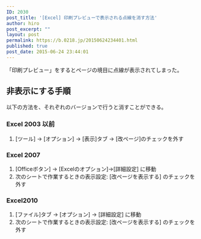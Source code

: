 ```yaml
---
ID: 2030
post_title: '[Excel] 印刷プレビューで表示される点線を消す方法'
author: hiro
post_excerpt: ""
layout: post
permalink: https://b.0218.jp/20150624234401.html
published: true
post_date: 2015-06-24 23:44:01
---
```

「印刷プレビュー」をするとページの境目に点線が表示されてしまった。 
<!--more-->
<h2>非表示にする手順</h2>
以下の方法を、それぞれのバージョンで行うと消すことができる。

<h3>Excel 2003 以前</h3>
<ol>
  <li>[ツール] → [オプション] → [表示]タブ → [改ページ]のチェックを外す</li>
</ol>

<h3>Excel 2007</h3>
<ol>
  <li>[Officeボタン] → [Excelのオプション]→[詳細設定] に移動</li>
  <li>次のシートで作業するときの表示設定: [改ページを表示する] のチェックを外す</li>
</ol>

<h3>Excel2010</h3>
<ol>
  <li>[ファイル]タブ → [オプション] → [詳細設定] に移動</li>
  <li>次のシートで作業するときの表示設定:  [改ページを表示する] のチェックを外す</li>
</ol>